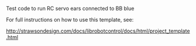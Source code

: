 Test code to run RC servo ears connected to BB blue


For full instructions on how to use this template, see:

<http://strawsondesign.com/docs/librobotcontrol/docs/html/project_template.html>
